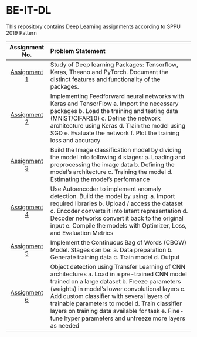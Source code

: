 # BE-IT-DL
This repository contains Deep Learning assignments according to SPPU 2019 Pattern


| Assignment No. | Problem Statement  |
| :--------------:  | :-------------- |
|[Assignment 1](DL_A1_43217.ipynb)|Study of Deep learning Packages: Tensorflow, Keras, Theano and PyTorch. Document the distinct features and functionality of the packages.| 
|[Assignment 2](DL_A2_43217.ipynb)|Implementing Feedforward neural networks with Keras and TensorFlow a. Import the necessary packages b. Load the training and testing data (MNIST/CIFAR10) c. Define the network architecture using Keras d. Train the model using SGD e. Evaluate the network f. Plot the training loss and accuracy|
|[Assignment 3](DL_A3_43217.ipynb)|Build the Image classification model by dividing the model into following 4 stages: a. Loading and preprocessing the image data b. Defining the model’s architecture c. Training the model d. Estimating the model’s performance |
|[Assignment 4](DL_A4_43217.ipynb)|Use Autoencoder to implement anomaly detection. Build the model by using: a. Import required libraries b. Upload / access the dataset c. Encoder converts it into latent representation d. Decoder networks convert it back to the original input e. Compile the models with Optimizer, Loss, and Evaluation Metrics|
|[Assignment 5](DL_A5_43217.ipynb)|Implement the Continuous Bag of Words (CBOW) Model. Stages can be: a. Data preparation b. Generate training data c. Train model d. Output|
|[Assignment 6](DL_A6_43217.ipynb)|Object detection using Transfer Learning of CNN architectures a. Load in a pre-trained CNN model trained on a large dataset b. Freeze parameters (weights) in model’s lower convolutional layers c. Add custom classifier with several layers of trainable parameters to model d. Train classifier layers on training data available for task e. Fine-tune hyper parameters and unfreeze more layers as needed|
